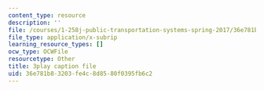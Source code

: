 ```yaml
---
content_type: resource
description: ''
file: /courses/1-258j-public-transportation-systems-spring-2017/36e781b83203fe4c8d8580f0395fb6c2_G1sBybS2M48.srt
file_type: application/x-subrip
learning_resource_types: []
ocw_type: OCWFile
resourcetype: Other
title: 3play caption file
uid: 36e781b8-3203-fe4c-8d85-80f0395fb6c2
---
```

